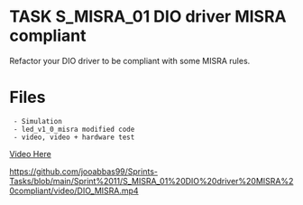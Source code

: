 # TASK S_MISRA_01 DIO driver MISRA compliant
Refactor your DIO driver to be compliant with some MISRA rules.
# Files

	 - Simulation 
	 - led_v1_0_misra modified code
	 - video, video + hardware test
[Video Here](https://github.com/jooabbas99/Sprints-Tasks/blob/main/Sprint%2011/S_MISRA_01%20DIO%20driver%20MISRA%20compliant/video/DIO_MISRA.mp4)

https://github.com/jooabbas99/Sprints-Tasks/blob/main/Sprint%2011/S_MISRA_01%20DIO%20driver%20MISRA%20compliant/video/DIO_MISRA.mp4
